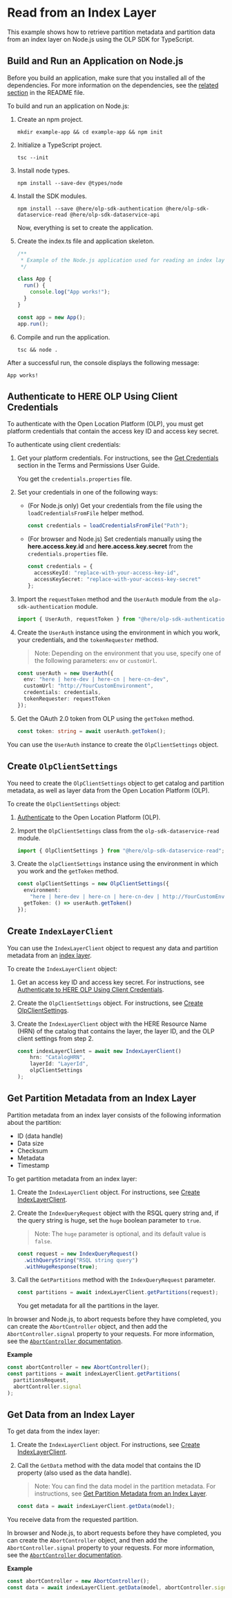 # Read from an Index Layer

This example shows how to retrieve partition metadata and partition data from an index layer on Node.js using the OLP SDK for TypeScript.

## Build and Run an Application on Node.js

Before you build an application, make sure that you installed all of the dependencies. For more information on the dependencies, see the [related section](../../README.md#Dependencies) in the README file.

To build and run an application on Node.js:

1. Create an npm project.

   ```shell
   mkdir example-app && cd example-app && npm init
   ```

2. Initialize a TypeScript project.

   ```shell
   tsc --init
   ```

3. Install node types.

   ```shell
   npm install --save-dev @types/node
   ```

4. Install the SDK modules.

   ```shell
   npm install --save @here/olp-sdk-authentication @here/olp-sdk-dataservice-read @here/olp-sdk-dataservice-api
   ```

   Now, everything is set to create the application.

5. Create the index.ts file and application skeleton.

   ```typescript
   /**
    * Example of the Node.js application used for reading an index layer from the datastore.
    */

   class App {
     run() {
       console.log("App works!");
     }
   }

   const app = new App();
   app.run();
   ```

6. Compile and run the application.

   ```shell
   tsc && node .
   ```

After a successful run, the console displays the following message:

```shell
App works!
```

## <a name="authenticate-using-client-credentials"></a>Authenticate to HERE OLP Using Client Credentials

To authenticate with the Open Location Platform (OLP), you must get platform credentials that contain the access key ID and access key secret.

To authenticate using client credentials:

1. Get your platform credentials. For instructions, see the [Get Credentials](https://developer.here.com/olp/documentation/access-control/user-guide/topics/get-credentials.html) section in the Terms and Permissions User Guide.

   You get the `credentials.properties` file.

2. Set your credentials in one of the following ways:

   - (For Node.js only) Get your credentials from the file using the `loadCredentialsFromFile` helper method.

     ```typescript
     const credentials = loadCredentialsFromFile("Path");
     ```

   - (For browser and Node.js) Set credentials manually using the **here.access.key.іd** and **here.access.key.secret** from the `credentials.properties` file.

     ```typescript
     const credentials = {
       accessKeyId: "replace-with-your-access-key-id",
       accessKeySecret: "replace-with-your-access-key-secret"
     };
     ```

3. Import the `requestToken` method and the `UserAuth` module from the `olp-sdk-authentication` module.

   ```typescript
   import { UserAuth, requestToken } from "@here/olp-sdk-authentication";
   ```

4. Create the `UserAuth` instance using the environment in which you work, your credentials, and the `tokenRequester` method.

   > Note: Depending on the environment that you use, specify one of the following parameters: `env` or `customUrl`.

   ```typescript
   const userAuth = new UserAuth({
     env: "here | here-dev | here-cn | here-cn-dev",
     customUrl: "http://YourCustomEnvironment",
     credentials: credentials,
     tokenRequester: requestToken
   });
   ```

5. Get the OAuth 2.0 token from OLP using the `getToken` method.

   ```typescript
   const token: string = await userAuth.getToken();
   ```

You can use the `UserAuth` instance to create the `OlpClientSettings` object.

## <a name="create-olpclientsettings"></a>Create `OlpClientSettings`

You need to create the `OlpClientSettings` object to get catalog and partition metadata, as well as layer data from the Open Location Platform (OLP).

To create the `OlpClientSettings` object:

1. [Authenticate](#authenticate-using-client-credentials) to the Open Location Platform (OLP).

2. Import the `OlpClientSettings` class from the `olp-sdk-dataservice-read` module.

   ```typescript
   import { OlpClientSettings } from "@here/olp-sdk-dataservice-read";
   ```

3. Create the `olpClientSettings` instance using the environment in which you work and the `getToken` method.

   ```typescript
   const olpClientSettings = new OlpClientSettings({
     environment:
       "here | here-dev | here-cn | here-cn-dev | http://YourCustomEnvironment",
     getToken: () => userAuth.getToken()
   });
   ```

## <a name="create-IndexlayerClient"></a>Create `IndexLayerClient`

You can use the `IndexLayerClient` object to request any data and partition metadata from an [index layer](https://developer.here.com/olp/documentation/data-user-guide/portal/layers/layers.html#index-layers).

To create the `IndexLayerClient` object:

1. Get an access key ID and access key secret.
   For instructions, see [Authenticate to HERE OLP Using Client Credentials](#authenticate-using-client-credentials).

2. Create the `OlpClientSettings` object.
   For instructions, see [Create OlpClientSettings](#create-olpclientsettings).

3. Create the `IndexLayerClient` object with the HERE Resource Name (HRN) of the catalog that contains the layer, the layer ID, and the OLP client settings from step 2.

   ```typescript
   const indexLayerClient = await new IndexLayerClient()
       hrn: "CatalogHRN",
       layerId: "LayerId",
       olpClientSettings
   );
   ```

## Get Partition Metadata from an Index Layer

Partition metadata from an index layer consists of the following information about the partition:

- ID (data handle)
- Data size
- Checksum
- Metadata
- Timestamp

To get partition metadata from an index layer:

1. Create the `IndexLayerClient` object.
   For instructions, see [Create IndexLayerClient](#create-IndexlayerClient).

2. Create the `IndexQueryRequest` object with the RSQL query string and, if the query string is huge, set the `huge` boolean parameter to `true`.

   > Note: The `huge` parameter is optional, and its default value is `false`.

   ```typescript
   const request = new IndexQueryRequest()
     .withQueryString("RSQL string query")
     .withHugeResponse(true);
   ```

3. Call the `GetPartitions` method with the `IndexQueryRequest` parameter.

   ```typescript
   const partitions = await indexLayerClient.getPartitions(request);
   ```

   You get metadata for all the partitions in the layer.

In browser and Node.js, to abort requests before they have completed, you can create the `AbortController` object, and then add the `AbortController.signal` property to your requests. For more information, see the [`AbortController` documentation](https://developer.mozilla.org/en-US/docs/Web/API/AbortController).

**Example**

```typescript
const abortController = new AbortController();
const partitions = await indexLayerClient.getPartitions(
  partitionsRequest,
  abortController.signal
);
```

## Get Data from an Index Layer

To get data from the index layer:

1. Create the `IndexLayerClient` object.
   For instructions, see [Create IndexLayerClient](#create-IndexlayerClient).

2. Call the `GetData` method with the data model that contains the ID property (also used as the data handle).

   > Note: You can find the data model in the partition metadata. For instructions, see [Get Partition Metadata from an Index Layer](#get-partition-metadata-from-an-index-layer).

   ```typescript
   const data = await indexLayerClient.getData(model);
   ```

You receive data from the requested partition.

In browser and Node.js, to abort requests before they have completed, you can create the `AbortController` object, and then add the `AbortController.signal` property to your requests. For more information, see the [`AbortController` documentation](https://developer.mozilla.org/en-US/docs/Web/API/AbortController).

**Example**

```typescript
const abortController = new AbortController();
const data = await indexLayerClient.getData(model, abortController.signal);
```

